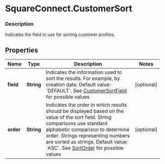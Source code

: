 # SquareConnect.CustomerSort

### Description

Indicates the field to use for sorting customer profiles.

## Properties
Name | Type | Description | Notes
------------ | ------------- | ------------- | -------------
**field** | **String** | Indicates the information used to sort the results. For example, by creation date.  Default value: &#x60;DEFAULT&#x60;. See [CustomerSortField](#type-customersortfield) for possible values | [optional] 
**order** | **String** | Indicates the order in which results should be displayed based on the value of the sort field. String comparisons use standard alphabetic comparison to determine order. Strings representing numbers are sorted as strings.  Default value: &#x60;ASC&#x60;. See [SortOrder](#type-sortorder) for possible values | [optional] 


